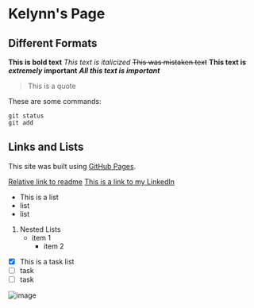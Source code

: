 # Kelynn's Page
## Different Formats

**This is bold text**
*This text is italicized*
~~This was mistaken text~~
**This text is _extremely_ important**
***All this text is important***
> This is a quote

These are some commands:
```
git status
git add
```

## Links and Lists
This site was built using [GitHub Pages](https://pages.github.com/).

[Relative link to readme](docs/README.md)
[This is a link to my LinkedIn](https://www.linkedin.com/in/kelynn-ma/)

- This is a list
- list
- list

1. Nested Lists
    - item 1
        - item 2

- [x] This is a task list
- [ ] task
- [ ] task

![image](https://www.humanesociety.org/sites/default/files/styles/1240x698/public/2018/08/kitten-440379.jpg?h=c8d00152&itok=1fdekAh2)




